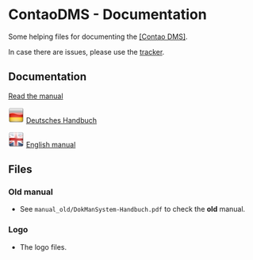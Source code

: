 # ContaoDMS - Documentation

Some helping files for documenting the [[Contao DMS]](https://github.com/ContaoDMS/dms).

In case there are issues, please use the [tracker](https://github.com/ContaoDMS/documentation/issues).


## Documentation

[Read the manual](https://cliffparnitzky.gitbooks.io/contaodms)

![DE](de/de.png) [Deutsches Handbuch](de/README.md)
<!---
https://cliffparnitzky.gitbooks.io/contaodms/content/en/index.html
and here
-->
![EN](en/en.png) [English manual](https://cliffparnitzky.gitbooks.io/contaodms/content/en/index.html)


## Files

### Old manual

- See `manual_old/DokManSystem-Handbuch.pdf` to check the **old** manual.

### Logo

- The logo files.
